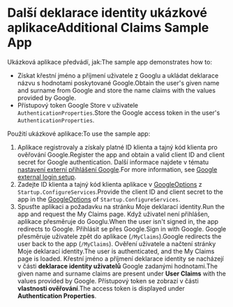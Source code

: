 # <a name="additional-claims-sample-app"></a><span data-ttu-id="113b2-101">Další deklarace identity ukázkové aplikace</span><span class="sxs-lookup"><span data-stu-id="113b2-101">Additional Claims Sample App</span></span>

<span data-ttu-id="113b2-102">Ukázková aplikace předvádí, jak:</span><span class="sxs-lookup"><span data-stu-id="113b2-102">The sample app demonstrates how to:</span></span>

* <span data-ttu-id="113b2-103">Získat křestní jméno a příjmení uživatele z Googlu a ukládat deklarace názvu s hodnotami poskytované Google.</span><span class="sxs-lookup"><span data-stu-id="113b2-103">Obtain the user's given name and surname from Google and store the name claims with the values provided by Google.</span></span>
* <span data-ttu-id="113b2-104">Přístupový token Google Store v uživatele `AuthenticationProperties`.</span><span class="sxs-lookup"><span data-stu-id="113b2-104">Store the Google access token in the user's `AuthenticationProperties`.</span></span>

<span data-ttu-id="113b2-105">Použití ukázkové aplikace:</span><span class="sxs-lookup"><span data-stu-id="113b2-105">To use the sample app:</span></span>

1. <span data-ttu-id="113b2-106">Aplikace registrovaly a získaly platné ID klienta a tajný kód klienta pro ověřování Google.</span><span class="sxs-lookup"><span data-stu-id="113b2-106">Register the app and obtain a valid client ID and client secret for Google authentication.</span></span> <span data-ttu-id="113b2-107">Další informace najdete v tématu [nastavení externí přihlášení Google](https://docs.microsoft.com/aspnet/core/security/authentication/social/google-logins).</span><span class="sxs-lookup"><span data-stu-id="113b2-107">For more information, see [Google external login setup](https://docs.microsoft.com/aspnet/core/security/authentication/social/google-logins).</span></span>
1. <span data-ttu-id="113b2-108">Zadejte ID klienta a tajný kód klienta aplikace v [GoogleOptions](https://docs.microsoft.com/dotnet/api/microsoft.aspnetcore.authentication.google.googleoptions) z `Startup.ConfigureServices`.</span><span class="sxs-lookup"><span data-stu-id="113b2-108">Provide the client ID and client secret to the app in the [GoogleOptions](https://docs.microsoft.com/dotnet/api/microsoft.aspnetcore.authentication.google.googleoptions) of `Startup.ConfigureServices`.</span></span>
1. <span data-ttu-id="113b2-109">Spusťte aplikaci a požadavku na stránku Moje deklarací identity.</span><span class="sxs-lookup"><span data-stu-id="113b2-109">Run the app and request the My Claims page.</span></span> <span data-ttu-id="113b2-110">Když uživatel není přihlášen, aplikace přesměruje do Googlu.</span><span class="sxs-lookup"><span data-stu-id="113b2-110">When the user isn't signed in, the app redirects to Google.</span></span> <span data-ttu-id="113b2-111">Přihlásit se přes Google.</span><span class="sxs-lookup"><span data-stu-id="113b2-111">Sign in with Google.</span></span> <span data-ttu-id="113b2-112">Google přesměruje uživatele zpět do aplikace (`/MyClaims`).</span><span class="sxs-lookup"><span data-stu-id="113b2-112">Google redirects the user back to the app (`/MyClaims`).</span></span> <span data-ttu-id="113b2-113">Ověření uživatele a načtení stránky Moje deklarací identity.</span><span class="sxs-lookup"><span data-stu-id="113b2-113">The user is authenticated, and the My Claims page is loaded.</span></span> <span data-ttu-id="113b2-114">Křestní jméno a příjmení deklarace identity se nacházejí v části **deklarace identity uživatelů** Google zadanými hodnotami.</span><span class="sxs-lookup"><span data-stu-id="113b2-114">The given name and surname claims are present under **User Claims** with the values provided by Google.</span></span> <span data-ttu-id="113b2-115">Přístupový token se zobrazí v části **vlastnosti ověřování**.</span><span class="sxs-lookup"><span data-stu-id="113b2-115">The access token is displayed under **Authentication Properties**.</span></span>
